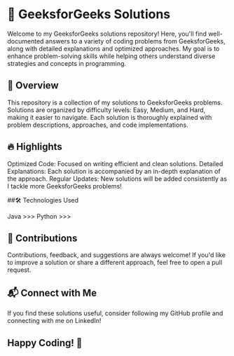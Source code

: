 # 📝 GeeksforGeeks Solutions

Welcome to my GeeksforGeeks solutions repository! Here, you'll find well-documented answers to a variety of coding problems from GeeksforGeeks, along with detailed explanations and optimized approaches. My goal is to enhance problem-solving skills while helping others understand diverse strategies and concepts in programming.

## 🚀 Overview

This repository is a collection of my solutions to GeeksforGeeks problems. Solutions are organized by difficulty levels: Easy, Medium, and Hard, making it easier to navigate. Each solution is thoroughly explained with problem descriptions, approaches, and code implementations.

## 🔥 Highlights

Optimized Code: Focused on writing efficient and clean solutions.
Detailed Explanations: Each solution is accompanied by an in-depth explanation of the approach.
Regular Updates: New solutions will be added consistently as I tackle more GeeksforGeeks problems!

##🛠 Technologies Used

Java >>>
Python >>>

## 🤝 Contributions

Contributions, feedback, and suggestions are always welcome! If you'd like to improve a solution or share a different approach, feel free to open a pull request.

## 📬 Connect with Me

If you find these solutions useful, consider following my GitHub profile and connecting with me on LinkedIn!

## Happy Coding! 🎉
